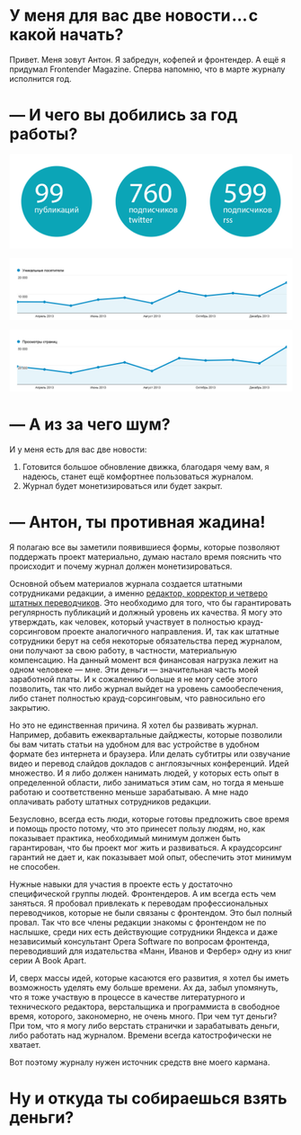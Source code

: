 # У меня для вас две новости … с какой начать?

Привет. Меня зовут Антон. Я забредун, кофепей и фронтендер. А ещё я придумал 
Frontender Magazine. Сперва напомню, что в марте журналу исполнится год. 

# — И чего вы добились за год работы?

![График][Cтатистика]

![График][Количество уникальных посетителей]

![График][Количество просмотров страниц]


# — А из за чего шум?

И у меня есть для вас две новости: 

1. Готовится большое обновление движка, благодаря чему вам, я надеюсь, станет
ещё комфортнее пользоваться журналом.
2. Журнал будет монетизироваться или будет закрыт.

# — Антон, ты противная жадина!

Я полагаю все вы заметили появившиеся формы, которые позволяют поддержать проект
материально, думаю настало время пояснить что происходит и почему журнал должен
монетизироваться.

Основной объем материалов журнала создается штатными сотрудниками редакции, а 
именно [редактор, корректор и четверо штатных переводчиков][1]. Это необходимо 
для того, что бы гарантировать регулярность публикаций и должный уровень их 
качества. Я могу это утверждать, как человек, который участвует в полностью 
крауд-сорсинговом проекте аналогичного направления. И, так как штатные
сотрудники берут на себя некоторые обязательства перед журналом, они получают
за свою работу, в частности, материальную компенсацию. На данный момент вся 
финансовая нагрузка лежит на одном человеке — мне. Эти деньги — значительная
часть моей заработной платы. И к сожалению больше я не могу себе этого позволить, 
так что либо журнал выйдет на уровень самообеспечения, либо станет полностью 
крауд-сорсинговым, что равносильно его закрытию.

Но это не единственная причина. Я хотел бы развивать журнал. Например, добавить
ежеквартальные дайджесты, которые позволили бы вам читать статьи на удобном
для вас устройстве в удобном формате без интернета и браузера. Или делать
субтитры или озвучание видео и перевод слайдов докладов с англоязычных конференций. 
Идей множество. И я либо должен нанимать людей, у которых есть опыт в определенной
области, либо заниматься этим сам, но тогда я меньше работаю и соответственно
меньше зарабатываю. А мне надо оплачивать работу штатных сотрудников редакции.

Безусловно, всегда есть люди, которые готовы предложить свое время и помощь просто
потому, что это принесет пользу людям, но, как показывает практика, необходимый
минимум должен быть гарантирован, что бы проект мог жить и развиваться. А краудсорсинг
гарантий не дает и, как показывает мой опыт, обеспечить этот минимум не способен.

Нужные навыки для участия в проекте есть у достаточно специфической группы людей. 
Фронтендеров. А им всегда есть чем заняться. Я пробовал привлекать к переводам 
профессиональных переводчиков, которые не были связаны с фронтендом. Это был 
полный провал. Так что все члены редакции знакомы с фронтендом не по наслышке, 
среди них есть действующие сотрудники Яндекса и даже независимый консультант 
Opera Software по вопросам фронтенда, переводивший для издательства 
«Манн, Иванов и Фербер» одну из книг серии A Book Apart.

И, сверх массы идей, которые касаются его развития, я хотел бы иметь возможность
уделять ему больше времени. Ах да, забыл упомянуть, что я тоже участвую в процессе 
в качестве литературного и технического редактора, верстальщика и программиста 
в свободное время, которого, закономерно, не очень много. При чем тут деньги?
При том, что я могу либо верстать странички и зарабатывать деньги, либо работать
над журналом. Времени всегда катострофически не хватает. 

Вот поэтому журналу нужен источник средств вне моего кармана.

# Ну и откуда ты собираешься взять деньги?



[Cтатистика]: img/graph.png "Cтатистика"
[Количество уникальных посетителей]: img/uniq.png "Количество уникальных посетителей"
[Количество просмотров страниц]: img/views.png "Количество просмотров страниц"


[1]: http://frontender.info/team.html